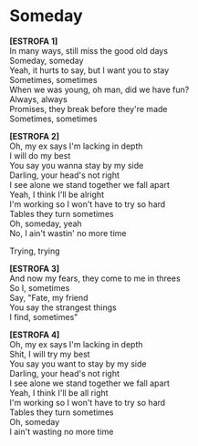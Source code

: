 # Someday

**[ESTROFA 1]**  
In many ways, still miss the good old days  
Someday, someday  
Yeah, it hurts to say, but I want you to stay  
Sometimes, sometimes  
When we was young, oh man, did we have fun?  
Always, always  
Promises, they break before they're made  
Sometimes, sometimes  

**[ESTROFA 2]**  
Oh, my ex says I'm lacking in depth  
I will do my best  
You say you wanna stay by my side  
Darling, your head's not right  
I see alone we stand together we fall apart  
Yeah, I think I'll be alright  
I'm working so I won't have to try so hard  
Tables they turn sometimes  
Oh, someday, yeah  
No, I ain't wastin' no more time  

Trying, trying  

**[ESTROFA 3]**  
And now my fears, they come to me in threes  
So I, sometimes  
Say, "Fate, my friend  
You say the strangest things  
I find, sometimes"  

**[ESTROFA 4]**  
Oh, my ex says I'm lacking in depth  
Shit, I will try my best  
You say you want to stay by my side  
Darling, your head's not right  
I see alone we stand together we fall apart  
Yeah, I think I'll be all right  
I'm working so I won't have to try so hard  
Tables they turn sometimes  
Oh, someday  
I ain't wasting no more time  
